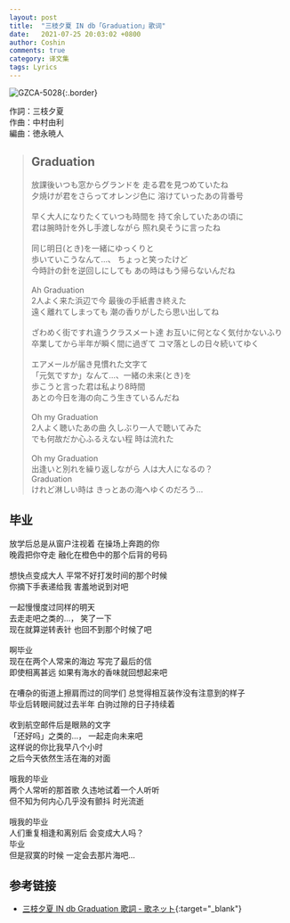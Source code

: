 ```yaml
---
layout: post
title:  "三枝夕夏 IN db「Graduation」歌词"
date:   2021-07-25 20:03:02 +0800
author: Coshin
comments: true
category: 译文集
tags: Lyrics
---
```

![GZCA-5028](https://www.generasia.com/w/images/e/e4/Secret_%26_Lies.jpg){:.border}

作詞：三枝夕夏<br>
作曲：中村由利<br>
編曲：徳永暁人

<blockquote class="original">
  <h2>Graduation</h2>
  <p>
    放課後いつも窓からグランドを 走る君を見つめていたね<br>
    夕焼けが君をさらってオレンジ色に 溶けていったあの背番号<br>
    <br>
    早く大人になりたくていつも時間を 持て余していたあの頃に<br>
    君は腕時計を外し手渡しながら 照れ臭そうに言ったね<br>
    <br>
    同じ明日(とき)を一緒にゆっくりと<br>
    歩いていこうなんて…、 ちょっと笑ったけど<br>
    今時計の針を逆回しにしても あの時はもう帰らないんだね<br>
    <br>
    Ah Graduation<br>
    2人よく来た浜辺で今 最後の手紙書き終えた<br>
    遠く離れてしまっても 潮の香りがしたら思い出してね<br>
    <br>
    ざわめく街ですれ違うクラスメート達 お互いに何となく気付かないふり<br>
    卒業してから半年が瞬く間に過ぎて コマ落としの日々続いてゆく<br>
    <br>
    エアメールが届き見慣れた文字て<br>
    「元気ですか」なんて…、一緒の未来(とき)を<br>
    歩こうと言った君は私より8時間<br>
    あとの今日を海の向こう生きているんだね<br>
    <br>
    Oh my Graduation<br>
    2人よく聴いたあの曲 久しぶり一人で聴いてみた<br>
    でも何故だか心ふるえない程 時は流れた<br>
    <br>
    Oh my Graduation<br>
    出逢いと別れを繰り返しながら 人は大人になるの？<br>
    Graduation<br>
    けれど淋しい時は きっとあの海へゆくのだろう…
  </p>
</blockquote>

<div class="translation">
  <h2>毕业</h2>
  <p>
    放学后总是从窗户注视着 在操场上奔跑的你<br>
    晚霞把你夺走 融化在橙色中的那个后背的号码<br>
    <br>
    想快点变成大人 平常不好打发时间的那个时候<br>
    你摘下手表递给我 害羞地说到对吧<br>
    <br>
    一起慢慢度过同样的明天<br>
    去走走吧之类的…， 笑了一下<br>
    现在就算逆转表针 也回不到那个时候了吧<br>
    <br>
    啊毕业<br>
    现在在两个人常来的海边 写完了最后的信<br>
    即使相离甚远 如果有海水的香味就回想起来吧<br>
    <br>
    在嘈杂的街道上擦肩而过的同学们 总觉得相互装作没有注意到的样子<br>
    毕业后转眼间就过去半年 白驹过隙的日子持续着<br>
    <br>
    收到航空邮件后是眼熟的文字<br>
    「还好吗」之类的…， 一起走向未来吧<br>
    这样说的你比我早八个小时<br>
    之后今天依然生活在海的对面<br>
    <br>
    哦我的毕业<br>
    两个人常听的那首歌 久违地试着一个人听听<br>
    但不知为何内心几乎没有颤抖 时光流逝<br>
    <br>
    哦我的毕业<br>
    人们重复相逢和离别后 会变成大人吗？<br>
    毕业<br>
    但是寂寞的时候 一定会去那片海吧…
  </p>
</div>

## 参考链接

* [三枝夕夏 IN db Graduation 歌詞 - 歌ネット](https://www.uta-net.com/song/47287/){:target="_blank"}
